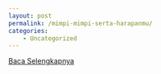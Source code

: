 ```yaml
---
layout: post
permalink: /mimpi-mimpi-serta-harapanmu/
categories:
    - Uncategorized
---
```


[Baca Selengkapnya](/07)